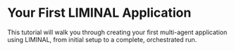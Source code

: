 # Your First LIMINAL Application

This tutorial will walk you through creating your first multi-agent application using LIMINAL, from initial setup to a complete, orchestrated run.
